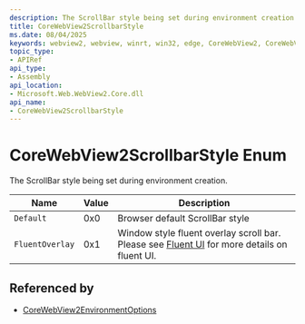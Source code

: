 ```yaml
---
description: The ScrollBar style being set during environment creation.
title: CoreWebView2ScrollbarStyle
ms.date: 08/04/2025
keywords: webview2, webview, winrt, win32, edge, CoreWebView2, CoreWebView2Controller, browser control, edge html, CoreWebView2ScrollbarStyle
topic_type:
- APIRef
api_type:
- Assembly
api_location:
- Microsoft.Web.WebView2.Core.dll
api_name:
- CoreWebView2ScrollbarStyle
---
```


# CoreWebView2ScrollbarStyle Enum

The ScrollBar style being set during environment creation.

| Name |  Value | Description |
|--|--|--|
|`Default` | 0x0  |  Browser default ScrollBar style|
|`FluentOverlay` | 0x1  |  Window style fluent overlay scroll bar. Please see [Fluent UI](https://developer.microsoft.com/fluentui#/) for more details on fluent UI.|


## Referenced by

- [CoreWebView2EnvironmentOptions](corewebview2environmentoptions.md)
